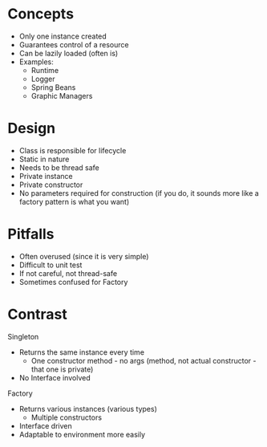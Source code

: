 
# Concepts

* Only one instance created
* Guarantees control of a resource
* Can be lazily loaded (often is)
* Examples:
    * Runtime
    * Logger
    * Spring Beans
    * Graphic Managers


# Design

* Class is responsible for lifecycle
* Static in nature
* Needs to be thread safe
* Private instance
* Private constructor
* No parameters required for construction (if you do, it sounds more like a factory pattern is what you want)


# Pitfalls

* Often overused (since it is very simple)
* Difficult to unit test
* If not careful, not thread-safe
* Sometimes confused for Factory


# Contrast

Singleton
* Returns the same instance every time
    * One constructor method - no args (method, not actual constructor - that one is private)
* No Interface involved

Factory
* Returns various instances (various types)
    * Multiple constructors
* Interface driven
* Adaptable to environment more easily